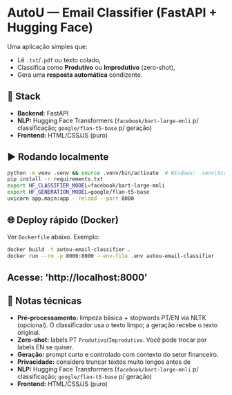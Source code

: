 # AutoU — Email Classifier (FastAPI + Hugging Face)

Uma aplicação simples que:
- Lê `.txt`/`.pdf` ou texto colado,
- Classifica como **Produtivo** ou **Improdutivo** (zero-shot),
- Gera uma **resposta automática** condizente.

## 🧱 Stack
- **Backend:** FastAPI
- **NLP:** Hugging Face Transformers (`facebook/bart-large-mnli` p/ classificação; `google/flan-t5-base` p/ geração)
- **Frontend:** HTML/CSS/JS (puro)

## ▶️ Rodando localmente
```bash
python -m venv .venv && source .venv/bin/activate  # Windows: .venv\Scripts\activate
pip install -r requirements.txt
export HF_CLASSIFIER_MODEL=facebook/bart-large-mnli
export HF_GENERATION_MODEL=google/flan-t5-base
uvicorn app.main:app --reload --port 8000
```

## 🌐 Deploy rápido (Docker)
Ver `Dockerfile` abaixo. Exemplo:
```bash
docker build -t autou-email-classifier .
docker run --rm -p 8000:8000 --env-file .env autou-email-classifier
```

## Acesse: 'http://localhost:8000'

## 🔧 Notas técnicas
- **Pré-processamento:** limpeza básica + stopwords PT/EN via NLTK (opcional). O classificador usa o texto limpo; a geração recebe o texto original.
- **Zero-shot:** labels PT `Produtivo`/`Improdutivo`. Você pode trocar por labels EN se quiser.
- **Geração:** prompt curto e controlado com contexto do setor financeiro.
- **Privacidade:** considere truncar textos muito longos antes de
- **NLP:** Hugging Face Transformers (`facebook/bart-large-mnli` p/ classificação; `google/flan-t5-base` p/ geração)
- **Frontend:** HTML/CSS/JS (puro)